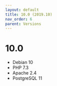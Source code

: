 ```yaml
---
layout: default
title: 10.0 (2019.10)
nav_order: 6
parent: Versions
---
```


# 10.0

- Debian 10
- PHP 7.3
- Apache 2.4
- PostgreSQL 11
